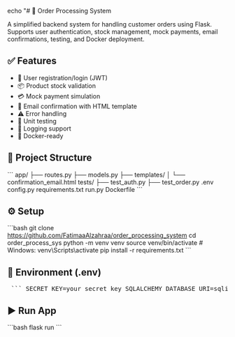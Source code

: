 echo "# 🛒 Order Processing System

A simplified backend system for handling customer orders using Flask. Supports user authentication, stock management, mock payments, email confirmations, testing, and Docker deployment.

## ✅ Features
- 🔐 User registration/login (JWT)
- 📦 Product stock validation
- 💳 Mock payment simulation
- 📧 Email confirmation with HTML template
- ⚠️ Error handling
- 🧪 Unit testing
- 🧾 Logging support
- 🐳 Docker-ready

## 📁 Project Structure
\`\`\`
app/
├── routes.py
├── models.py
├── templates/
│   └── confirmation_email.html
tests/
├── test_auth.py
├── test_order.py
.env
config.py
requirements.txt
run.py
Dockerfile
\`\`\`

## ⚙️ Setup

\`\`\`bash
git clone <https://github.com/FatimaaAlzahraa/order_processing_system>
cd order_process_sys
python -m venv venv
source venv/bin/activate  # Windows: venv\Scripts\activate
pip install -r requirements.txt
\`\`\`

## 🔐 Environment (.env)

<pre> ``` SECRET_KEY=your_secret_key SQLALCHEMY_DATABASE_URI=sqlite:///database.db MAIL_SERVER=smtp.gmail.com MAIL_PORT=587 MAIL_USE_TLS=True MAIL_USERNAME=your_email@gmail.com MAIL_PASSWORD=your_app_password SENDER_EMAIL=your_email@gmail.com SENDER_PASSWORD=your_app_password ``` </pre>


## ▶️ Run App

\`\`\`bash
flask run
\`\`\`



